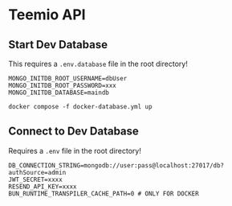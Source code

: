 # Teemio API

## Start Dev Database

This requires a `.env.database` file in the root directory!

```
MONGO_INITDB_ROOT_USERNAME=dbUser
MONGO_INITDB_ROOT_PASSWORD=xxx
MONGO_INITDB_DATABASE=maindb
```

```
docker compose -f docker-database.yml up
```

## Connect to Dev Database

Requires a `.env` file in the root directory!

```
DB_CONNECTION_STRING=mongodb://user:pass@localhost:27017/db?authSource=admin
JWT_SECRET=xxxx
RESEND_API_KEY=xxxx
BUN_RUNTIME_TRANSPILER_CACHE_PATH=0 # ONLY FOR DOCKER
```
